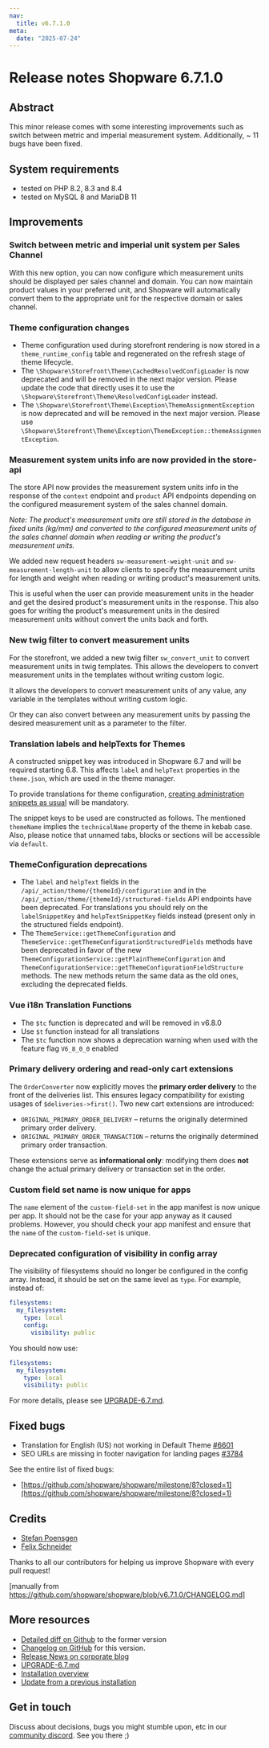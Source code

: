 ```yaml
---
nav:
  title: v6.7.1.0
meta:
  date: "2025-07-24"
---
```

# Release notes Shopware 6.7.1.0

## Abstract

This minor release comes with some interesting improvements such as switch between metric and imperial measurement system. Additionally, ~ 11 bugs have been fixed.

## System requirements

* tested on PHP 8.2, 8.3 and 8.4
* tested on MySQL 8 and MariaDB 11

## Improvements

### Switch between metric and imperial unit system per Sales Channel

With this new option, you can now configure which measurement units should be displayed per sales channel and domain. You can now maintain product values in your preferred unit, and Shopware will automatically convert them to the appropriate unit for the respective domain or sales channel.

### Theme configuration changes

* Theme configuration used during storefront rendering is now stored in a `theme_runtime_config` table and regenerated on the refresh stage of theme lifecycle.
* The `\Shopware\Storefront\Theme\CachedResolvedConfigLoader` is now deprecated and will be removed in the next major version. Please update the code that directly uses it to use the `\Shopware\Storefront\Theme\ResolvedConfigLoader` instead.
* The `\Shopware\Storefront\Theme\Exception\ThemeAssignmentException` is now deprecated and will be removed in the next major version. Please use `\Shopware\Storefront\Theme\Exception\ThemeException::themeAssignmentException`.

### Measurement system units info are now provided in the store-api

The store API now provides the measurement system units info in the response of the `context` endpoint and `product` API endpoints depending on the configured measurement system of the sales channel domain.

_Note: The product's measurement units are still stored in the database in fixed units (kg/mm) and converted to the configured measurement units of the sales channel domain when reading or writing the product's measurement units._

We added new request headers `sw-measurement-weight-unit` and `sw-measurement-length-unit` to allow clients to specify the measurement units for length and weight when reading or writing product's measurement units.

This is useful when the user can provide measurement units in the header and get the desired product's measurement units in the response. This also goes for writing the product's measurement units in the desired measurement units without convert the units back and forth.

### New twig filter to convert measurement units

For the storefront, we added a new twig filter `sw_convert_unit` to convert measurement units in twig templates. This allows the developers to convert measurement units in the templates without writing custom logic.

It allows the developers to convert measurement units of any value, any variable in the templates without writing custom logic. 

Or they can also convert between any measurement units by passing the desired measurement unit as a parameter to the filter.

### Translation labels and helpTexts for Themes

A constructed snippet key was introduced in Shopware 6.7 and will be required starting 6.8. This affects `label` and `helpText` properties in the `theme.json`, which are used in the theme manager.

To provide translations for theme configuration, [creating administration snippets as usual](https://developer.shopware.com/resources/admin-extension-sdk/faq/#how-can-i-use-snippets-to-translate-my-app) will be mandatory.

The snippet keys to be used are constructed as follows. The mentioned `themeName` implies the `technicalName` property of the theme in kebab case. Also, please notice that unnamed tabs, blocks or sections will be accessible via `default`.

### ThemeConfiguration deprecations

* The `label` and `helpText` fields in the `/api/_action/theme/{themeId}/configuration` and in the 
`/api/_action/theme/{themeId}/structured-fields` API endpoints have been deprecated. For translations you should rely on
the `labelSnippetKey` and `helpTextSnippetKey` fields instead (present only in the structured fields endpoint).
* The `ThemeService::getThemeConfiguration` and `ThemeService::getThemeConfigurationStructuredFields` methods have been deprecated in favor of the new `ThemeConfigurationService::getPlainThemeConfiguration` and
`ThemeConfigurationService::getThemeConfigurationFieldStructure` methods. The new methods return the same data as the old ones, 
excluding the deprecated fields.

### Vue i18n Translation Functions

* The `$tc` function is deprecated and will be removed in v6.8.0
* Use `$t` function instead for all translations
* The `$tc` function now shows a deprecation warning when used with the feature flag `V6_8_0_0` enabled

### Primary delivery ordering and read-only cart extensions

The `OrderConverter` now explicitly moves the **primary order delivery** to the front of the deliveries list. This ensures legacy compatibility for existing usages of `$deliveries->first()`.
Two new cart extensions are introduced:
- `ORIGINAL_PRIMARY_ORDER_DELIVERY` – returns the originally determined primary order delivery.
- `ORIGINAL_PRIMARY_ORDER_TRANSACTION` – returns the originally determined primary order transaction.

These extensions serve as **informational only**: modifying them does **not** change the actual primary delivery or transaction set in the order.

### Custom field set name is now unique for apps

The `name` element of the `custom-field-set` in the app manifest is now unique per app. It should not be the case for your app anyway as it caused problems. However, you should check your app manifest and ensure that the `name` of the `custom-field-set` is unique.

### Deprecated configuration of visibility in config array

The visibility of filesystems should no longer be configured in the config array. Instead, it should be set on the same level as `type`. For example, instead of:

```yaml
filesystems:
  my_filesystem:
    type: local
    config:
      visibility: public
```

You should now use:

```yaml
filesystems:
  my_filesystem:
    type: local
    visibility: public
```

For more details, please see [UPGRADE-6.7.md](https://github.com/shopware/shopware/blob/6.7.1.0/UPGRADE-6.7.md#6710).

## Fixed bugs

* Translation for English (US) not working in Default Theme [#6601](https://github.com/shopware/shopware/issues/6601)
* SEO URLs are missing in footer navigation for landing pages [#3784](https://github.com/shopware/shopware/issues/3784)

See the entire list of fixed bugs:
* [https://github.com/shopware/shopware/milestone/8?closed=1](https://github.com/shopware/shopware/milestone/8?closed=1)

## Credits

* [Stefan Poensgen](https://github.com/stefanpoensgen)
* [Felix Schneider](https://github.com/schneider-felix)

Thanks to all our contributors for helping us improve Shopware with every pull request!

[manually from https://github.com/shopware/shopware/blob/v6.7.1.0/CHANGELOG.md]

## More resources

* [Detailed diff on Github](https://github.com/shopware/shopware/compare/v6.7.0.1...v6.7.1.0) to the former version
* [Changelog on GitHub](https://github.com/shopware/shopware/blob/v6.7.1.0/CHANGELOG.md) for this version.
* [Release News on corporate blog](https://www.shopware.com/en/news/shopware-6-release-news-july-2025/)
* [UPGRADE-6.7.md](https://github.com/shopware/shopware/blob/6.7.1.0/UPGRADE-6.7.md#6710)
* [Installation overview](https://developer.shopware.com/docs/guides/installation/)
* [Update from a previous installation](https://developer.shopware.com/docs/guides/installation/template.html#update-shopware)

## Get in touch

Discuss about decisions, bugs you might stumble upon, etc in our [community discord](https://discord.gg/ncfNP3xT). See you there ;)